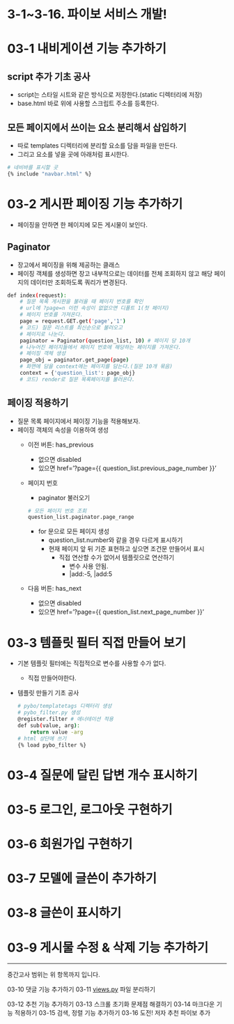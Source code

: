 # 3-1~3-16. 파이보 서비스 개발!

# 03-1 내비게이션 기능 추가하기

## script 추가 기초 공사

- script는 스타일 시트와 같은 방식으로 저장한다.(static 디렉터리에 저장)
- base.html </body> 바로 위에 사용할 스크립트 주소를 등록한다.

## 모든 페이지에서 쓰이는 요소 분리해서 삽입하기

- 따로 templates 디렉터리에 분리할 요소를 담을 파일을 만든다.
- 그리고 요소를 넣을 곳에 아래처럼 표시한다.

```bash
# 네비바를 표시할 곳
{% include "navbar.html" %}
```

# 03-2 게시판 페이징 기능 추가하기

- 페이징을 안하면 한 페이지에 모든 게시물이 보인다.

## Paginator

- 장고에서 페이징을 위해 제공하는 클래스
- 페이징 객체를 생성하면 장고 내부적으로는 데이터를 전체 조회하지 않고 해당 페이지의 데이터만 조회하도록 쿼리가 변경된다.

```bash
def index(request):
	# 질문 목록 게시판을 불러올 때 페이지 번호를 확인
	# url에 ?page=n 이런 속성이 없없으면 디폴트 1(첫 페이지)
	# 페이지 번호를 가져온다.
	page = request.GET.get('page','1') 
	# 코드) 질문 리스트를 최신순으로 불러오고
	# 페이지로 나눈다.
	paginator = Paginator(question_list, 10) # 페이지 당 10개
	# 나누어진 페이지들에서 페이지 번호에 해당하는 페이지를 가져온다.
	# 페이징 객체 생성
	page_obj = paginator.get_page(page)
	# 화면에 담을 context에는 페이지를 담는다.(질문 10개 묶음)
	context = {'question_list': page_obj}
	# 코드) render로 질문 목록페이지를 불러온다.
```

## 페이징 적용하기

- 질문 목록 페이지에서 페이징 기능을 적용해보자.
- 페이징 객체의 속성을 이용하여 생성
    - 이전 버튼: has_previous
        - 없으면 disabled
        - 있으면 href=’?page={{ question_list.previous_page_number }}’
    - 페이지 번호
        - paginator 불러오기
        
        ```bash
        # 모든 페이지 번호 조회
        question_list.paginator.page_range
        ```
        
        - for 문으로 모든 페이지 생성
            - question_list.number와 같을 경우 다르게 표시하기
            - 현재 페이지 앞 뒤 기준 표현하고 싶으면 조건문 만들어서 표시
                - 직접 연산할 수가 없어서 템플릿으로 연산하기
                    - 변수 사용 안됨.
                    - |add:-5,  |add:5
    - 다음 버튼: has_next
        - 없으면 disabled
        - 있으면 href=’?page={{ question_list.next_page_number }}’

# 03-3 템플릿 필터 직접 만들어 보기

- 기본 템플릿 필터에는 직접적으로 변수를 사용할 수가 없다.
    - 직접 만들어야한다.
- 템플릿 만들기 기초 공사
    
    ```bash
    # pybo/templatetags 디렉터리 생성
    # pybo_filter.py 생성
    @register.filter # 에너테이션 적용 
    def sub(value, arg):
    	return value -arg
    # html 상단에 쓰기
    {% load pybo_filter %}
    ```
    

# 03-4 질문에 달린 답변 개수 표시하기

# 03-5 로그인, 로그아웃 구현하기

# 03-6 회원가입 구현하기

# 03-7 모델에 글쓴이 추가하기

# 03-8 글쓴이 표시하기

# 03-9 게시물 수정 & 삭제 기능 추가하기

---

중간고사 범위는 위 항목까지 입니다.

03-10 댓글 기능 추가하기
03-11 [views.py](http://views.py/) 파일 분리하기

03-12 추천 기능 추가하기
03-13 스크롤 초기화 문제점 해결하기
03-14 마크다운 기능 적용하기
03-15 검색, 정렬 기능 추가하기
03-16 도전! 저자 추천 파이보 추가